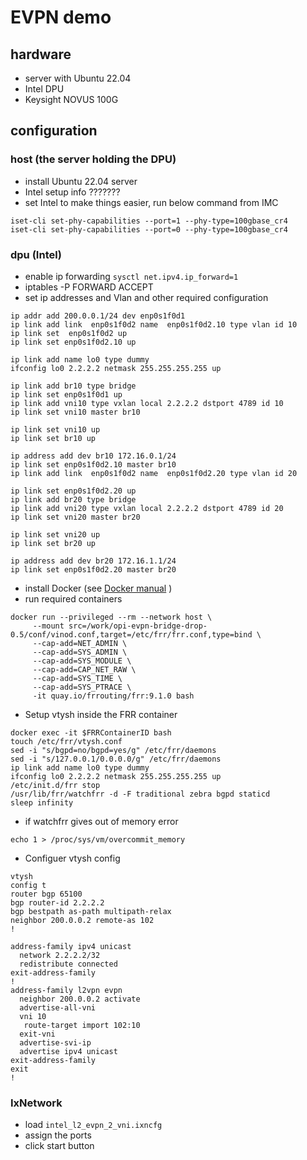 # EVPN demo

## hardware

- server with Ubuntu 22.04
- Intel DPU
- Keysight NOVUS 100G

## configuration

### host (the server holding the DPU)

- install Ubuntu 22.04 server
- Intel setup info ???????
- set Intel to make things easier, run below command from IMC

```Shell
iset-cli set-phy-capabilities --port=1 --phy-type=100gbase_cr4
iset-cli set-phy-capabilities --port=0 --phy-type=100gbase_cr4
```

### dpu (Intel)

- enable ip forwarding `sysctl net.ipv4.ip_forward=1`
- iptables -P FORWARD ACCEPT
- set ip addresses and Vlan and other required configuration 

```Shell
ip addr add 200.0.0.1/24 dev enp0s1f0d1
ip link add link  enp0s1f0d2 name  enp0s1f0d2.10 type vlan id 10 
ip link set  enp0s1f0d2 up  
ip link set enp0s1f0d2.10 up 

ip link add name lo0 type dummy 
ifconfig lo0 2.2.2.2 netmask 255.255.255.255 up 
 
ip link add br10 type bridge 
ip link set enp0s1f0d1 up 
ip link add vni10 type vxlan local 2.2.2.2 dstport 4789 id 10 
ip link set vni10 master br10 

ip link set vni10 up 
ip link set br10 up 

ip address add dev br10 172.16.0.1/24 
ip link set enp0s1f0d2.10 master br10 
ip link add link  enp0s1f0d2 name  enp0s1f0d2.20 type vlan id 20 

ip link set enp0s1f0d2.20 up 
ip link add br20 type bridge 
ip link add vni20 type vxlan local 2.2.2.2 dstport 4789 id 20 
ip link set vni20 master br20 

ip link set vni20 up 
ip link set br20 up 

ip address add dev br20 172.16.1.1/24 
ip link set enp0s1f0d2.20 master br20 
```

- install Docker (see [Docker manual](https://docs.docker.com/engine/install/ubuntu/) )
- run required containers
```Shell
docker run --privileged --rm --network host \
     --mount src=/work/opi-evpn-bridge-drop-0.5/conf/vinod.conf,target=/etc/frr/frr.conf,type=bind \
     --cap-add=NET_ADMIN \
     --cap-add=SYS_ADMIN \
     --cap-add=SYS_MODULE \
     --cap-add=CAP_NET_RAW \
     --cap-add=SYS_TIME \
     --cap-add=SYS_PTRACE \
     -it quay.io/frrouting/frr:9.1.0 bash  

```

- Setup vtysh inside the FRR container
```Shell
docker exec -it $FRRContainerID bash
touch /etc/frr/vtysh.conf  
sed -i "s/bgpd=no/bgpd=yes/g" /etc/frr/daemons  
sed -i "s/127.0.0.1/0.0.0.0/g" /etc/frr/daemons  
ip link add name lo0 type dummy  
ifconfig lo0 2.2.2.2 netmask 255.255.255.255 up  
/etc/init.d/frr stop  
/usr/lib/frr/watchfrr -d -F traditional zebra bgpd staticd  
sleep infinity
```
- if watchfrr gives out of memory error
```Shell
echo 1 > /proc/sys/vm/overcommit_memory
```
- Configuer vtysh config
```Shell
vtysh
config t
router bgp 65100  
bgp router-id 2.2.2.2 
bgp bestpath as-path multipath-relax 
neighbor 200.0.0.2 remote-as 102 
! 

address-family ipv4 unicast 
  network 2.2.2.2/32 
  redistribute connected 
exit-address-family 
! 
address-family l2vpn evpn 
  neighbor 200.0.0.2 activate 
  advertise-all-vni 
  vni 10 
   route-target import 102:10 
  exit-vni 
  advertise-svi-ip 
  advertise ipv4 unicast 
exit-address-family 
exit 
! 
```
### IxNetwork

- load `intel_l2_evpn_2_vni.ixncfg`
- assign the ports
- click start button
